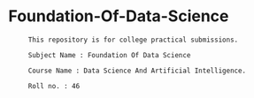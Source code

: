 # Foundation-Of-Data-Science

         This repository is for college practical submissions.

         Subject Name : Foundation Of Data Science 

         Course Name : Data Science And Artificial Intelligence.
 
         Roll no. : 46
 
